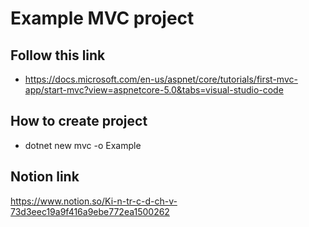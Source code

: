# Example MVC project

## Follow this link 
- https://docs.microsoft.com/en-us/aspnet/core/tutorials/first-mvc-app/start-mvc?view=aspnetcore-5.0&tabs=visual-studio-code
## How to create project 
- dotnet new mvc -o Example

## Notion link 

https://www.notion.so/Ki-n-tr-c-d-ch-v-73d3eec19a9f416a9ebe772ea1500262